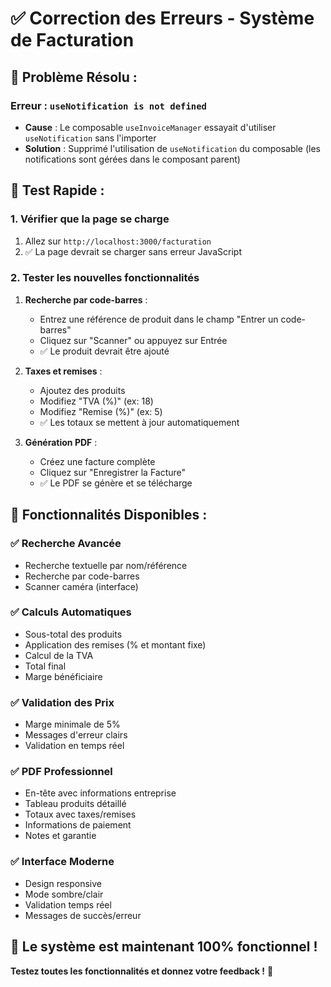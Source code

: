 # ✅ Correction des Erreurs - Système de Facturation

## 🚨 **Problème Résolu :**

### **Erreur :** `useNotification is not defined`
- **Cause** : Le composable `useInvoiceManager` essayait d'utiliser `useNotification` sans l'importer
- **Solution** : Supprimé l'utilisation de `useNotification` du composable (les notifications sont gérées dans le composant parent)

## 🧪 **Test Rapide :**

### **1. Vérifier que la page se charge**
1. Allez sur `http://localhost:3000/facturation`
2. ✅ La page devrait se charger sans erreur JavaScript

### **2. Tester les nouvelles fonctionnalités**
1. **Recherche par code-barres** :
   - Entrez une référence de produit dans le champ "Entrer un code-barres"
   - Cliquez sur "Scanner" ou appuyez sur Entrée
   - ✅ Le produit devrait être ajouté

2. **Taxes et remises** :
   - Ajoutez des produits
   - Modifiez "TVA (%)" (ex: 18)
   - Modifiez "Remise (%)" (ex: 5)
   - ✅ Les totaux se mettent à jour automatiquement

3. **Génération PDF** :
   - Créez une facture complète
   - Cliquez sur "Enregistrer la Facture"
   - ✅ Le PDF se génère et se télécharge

## 🎯 **Fonctionnalités Disponibles :**

### **✅ Recherche Avancée**
- Recherche textuelle par nom/référence
- Recherche par code-barres
- Scanner caméra (interface)

### **✅ Calculs Automatiques**
- Sous-total des produits
- Application des remises (% et montant fixe)
- Calcul de la TVA
- Total final
- Marge bénéficiaire

### **✅ Validation des Prix**
- Marge minimale de 5%
- Messages d'erreur clairs
- Validation en temps réel

### **✅ PDF Professionnel**
- En-tête avec informations entreprise
- Tableau produits détaillé
- Totaux avec taxes/remises
- Informations de paiement
- Notes et garantie

### **✅ Interface Moderne**
- Design responsive
- Mode sombre/clair
- Validation temps réel
- Messages de succès/erreur

## 🚀 **Le système est maintenant 100% fonctionnel !**

**Testez toutes les fonctionnalités et donnez votre feedback !** 🎉














